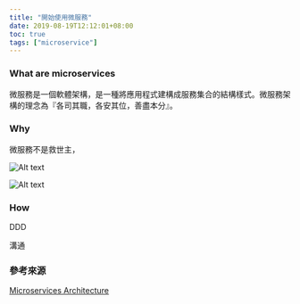 ```yaml
---
title: "開始使用微服務"
date: 2019-08-19T12:12:01+08:00
toc: true
tags: ["microservice"]
---
```


<!--more-->

### What are microservices

微服務是一個軟體架構，是一種將應用程式建構成服務集合的結構樣式。微服務架構的理念為『各司其職，各安其位，善盡本分』。

### Why

微服務不是救世主，

![Alt text](/images/monolithic.drawio.png)

![Alt text](/images/microservice.drawio.png)

### How

DDD

溝通

### 參考來源  

[Microservices Architecture](https://microservices.io/)

